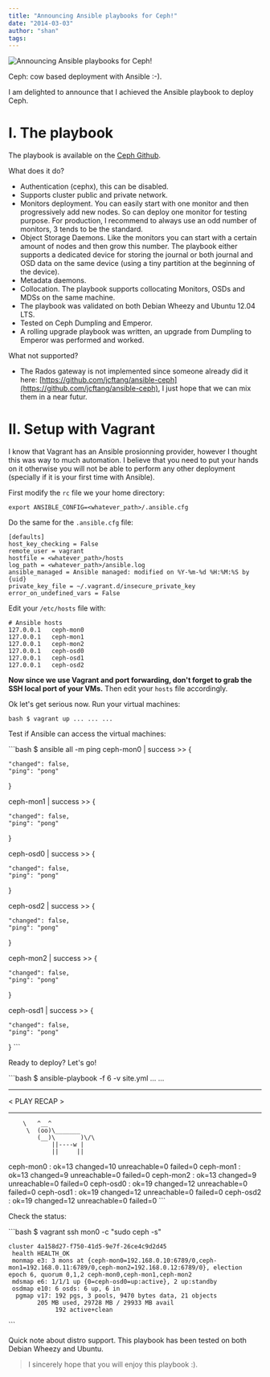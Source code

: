 ```yaml
---
title: "Announcing Ansible playbooks for Ceph!"
date: "2014-03-03"
author: "shan"
tags: 
---
```


![Announcing Ansible playbooks for Ceph!](http://sebastien-han.fr/images/ansible-ceph.jpg)

Ceph: cow based deployment with Ansible :-).

I am delighted to announce that I achieved the Ansible playbook to deploy Ceph.

  

# I. The playbook

The playbook is available on the [Ceph Github](https://github.com/ceph/ceph-ansible).

What does it do?

- Authentication (cephx), this can be disabled.
- Supports cluster public and private network.
- Monitors deployment. You can easily start with one monitor and then progressively add new nodes. So can deploy one monitor for testing purpose. For production, I recommend to always use an odd number of monitors, 3 tends to be the standard.
- Object Storage Daemons. Like the monitors you can start with a certain amount of nodes and then grow this number. The playbook either supports a dedicated device for storing the journal or both journal and OSD data on the same device (using a tiny partition at the beginning of the device).
- Metadata daemons.
- Collocation. The playbook supports collocating Monitors, OSDs and MDSs on the same machine.
- The playbook was validated on both Debian Wheezy and Ubuntu 12.04 LTS.
- Tested on Ceph Dumpling and Emperor.
- A rolling upgrade playbook was written, an upgrade from Dumpling to Emperor was performed and worked.

What not supported?

- The Rados gateway is not implemented since someone already did it here: [https://github.com/jcftang/ansible-ceph](https://github.com/jcftang/ansible-ceph), I just hope that we can mix them in a near futur.

  

# II. Setup with Vagrant

I know that Vagrant has an Ansible prosionning provider, however I thought this was way to much automation. I believe that you need to put your hands on it otherwise you will not be able to perform any other deployment (specially if it is your first time with Ansible).

First modify the `rc` file we your home directory:

```
export ANSIBLE_CONFIG=<whatever_path>/.ansible.cfg
```

Do the same for the `.ansible.cfg` file:

```
[defaults]
host_key_checking = False
remote_user = vagrant
hostfile = <whatever_path>/hosts
log_path = <whatever_path>/ansible.log
ansible_managed = Ansible managed: modified on %Y-%m-%d %H:%M:%S by {uid}
private_key_file = ~/.vagrant.d/insecure_private_key
error_on_undefined_vars = False
```

Edit your `/etc/hosts` file with:

```
# Ansible hosts
127.0.0.1   ceph-mon0
127.0.0.1   ceph-mon1
127.0.0.1   ceph-mon2
127.0.0.1   ceph-osd0
127.0.0.1   ceph-osd1
127.0.0.1   ceph-osd2
```

**Now since we use Vagrant and port forwarding, don't forget to grab the SSH local port of your VMs.** Then edit your `hosts` file accordingly.

Ok let's get serious now. Run your virtual machines:

`bash $ vagrant up ... ... ...`

Test if Ansible can access the virtual machines:

\`\`\`bash $ ansible all -m ping ceph-mon0 | success >> {

```
"changed": false,
"ping": "pong"
```

}

ceph-mon1 | success >> {

```
"changed": false,
"ping": "pong"
```

}

ceph-osd0 | success >> {

```
"changed": false,
"ping": "pong"
```

}

ceph-osd2 | success >> {

```
"changed": false,
"ping": "pong"
```

}

ceph-mon2 | success >> {

```
"changed": false,
"ping": "pong"
```

}

ceph-osd1 | success >> {

```
"changed": false,
"ping": "pong"
```

} \`\`\`

Ready to deploy? Let's go!

\`\`\`bash $ ansible-playbook -f 6 -v site.yml ... ...

* * *

< PLAY RECAP >

* * *

```
    \   ^__^
     \  (oo)\_______
        (__)\       )\/\
            ||----w |
            ||     ||
```

ceph-mon0 : ok=13 changed=10 unreachable=0 failed=0 ceph-mon1 : ok=13 changed=9 unreachable=0 failed=0 ceph-mon2 : ok=13 changed=9 unreachable=0 failed=0 ceph-osd0 : ok=19 changed=12 unreachable=0 failed=0 ceph-osd1 : ok=19 changed=12 unreachable=0 failed=0 ceph-osd2 : ok=19 changed=12 unreachable=0 failed=0 \`\`\`

Check the status:

\`\`\`bash $ vagrant ssh mon0 -c "sudo ceph -s"

```
cluster 4a158d27-f750-41d5-9e7f-26ce4c9d2d45
 health HEALTH_OK
 monmap e3: 3 mons at {ceph-mon0=192.168.0.10:6789/0,ceph-mon1=192.168.0.11:6789/0,ceph-mon2=192.168.0.12:6789/0}, election epoch 6, quorum 0,1,2 ceph-mon0,ceph-mon1,ceph-mon2
 mdsmap e6: 1/1/1 up {0=ceph-osd0=up:active}, 2 up:standby
 osdmap e10: 6 osds: 6 up, 6 in
  pgmap v17: 192 pgs, 3 pools, 9470 bytes data, 21 objects
        205 MB used, 29728 MB / 29933 MB avail
             192 active+clean
```

\`\`\`

  

Quick note about distro support. This playbook has been tested on both Debian Wheezy and Ubuntu.

  

> I sincerely hope that you will enjoy this playbook :).
